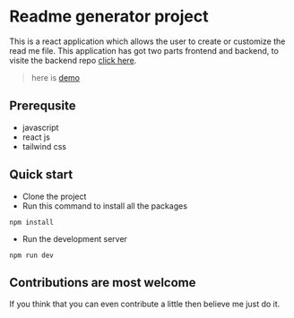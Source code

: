 # Readme generator project

This is a react application which allows the user to create or customize the read me file. This application has got two parts frontend and backend, to visite the backend repo [click here](https://github.com/Shobhit-Mishra-02/Readme-gen).

> here is [demo](https://distinct-stole-fly.cyclic.app/)

## Prerequsite
- javascript
- react js
- tailwind css

## Quick start

- Clone the project
- Run this command to install all the packages

```shell
npm install
```

- Run the development server

```shell
npm run dev
```

## Contributions are most welcome

If you think that you can even contribute a little then believe me just do it.
